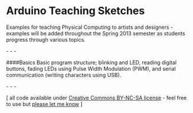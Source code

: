 Arduino Teaching Sketches
=======================

Examples for teaching Physical Computing to artists and designers - examples will be added throughout the Spring 2013 semester as students progress through various topics.

\- \- \-

####Basics
Basic program structure; blinking and LED, reading digital buttons, fading LEDs using Pulse Width Modulation (PWM), and serial communication (writing characters using USB).

\- \- \-

\[ all code available under [Creative Commons BY-NC-SA license](http://creativecommons.org/licenses/by-nc-sa/3.0/) - feel free to use but [please let me know](http://www.jeffreythompson.org) \]
